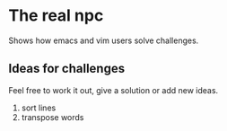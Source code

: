 The real npc
============

Shows how emacs and vim users solve challenges.

Ideaѕ for challenges
--------------------

Feel free to work it out, give a solution or add new ideas.

1. sort lines
1. transpose words
